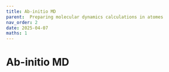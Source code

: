 ```yaml
---
title: Ab-initio MD
parent:  Preparing molecular dynamics calculations in atomes
nav_order: 2
date: 2025-04-07
maths: 1
---
```


# Ab-initio MD

